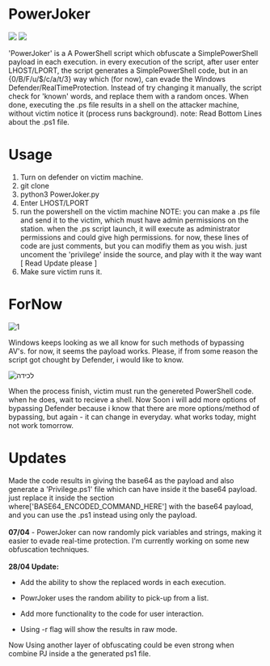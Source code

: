 # PowerJoker
<img src="https://img.shields.io/maintenance/yes/2023"> <img src="https://img.shields.io/badge/Developed%20on-kali%20linux-blueviolet">

'PowerJoker' is a A PowerShell script which obfuscate a SimplePowerShell payload in each execution.
in every execution of the script, after user enter LHOST/LPORT, the script generates a SimplePowerShell code, but in an {0/B/F/u/$/c/a/t/3} way which (for now), can evade the Windows Defender/RealTimeProtection. Instead of try changing it manually, the script check for 'known' words, and replace them with a random onces. When done, executing the .ps file results in a shell on the attacker machine, without victim notice it (process runs background). note: Read Bottom Lines about the .ps1 file.

# Usage
1. Turn on defender on victim machine.
2. git clone
3. python3 PowerJoker.py
4. Enter LHOST/LPORT
5. run the powershell on the victim machine
NOTE: you can make a .ps file and send it to the victim, which must have admin permissions on the station. when the .ps script launch, it will execute as administrator permissions and could give high permissions. for now, these lines of code are just comments, but you can modifiy them as you wish. just uncoment the 'privilege' inside the source, and play with it the way want [ Read Update please ]
6. Make sure victim runs it.

# ForNow

![1](https://user-images.githubusercontent.com/90532971/207036661-561f7146-46f7-4e55-bd2f-33e2b39a30ed.png)

Windows keeps looking as we all know for such methods of bypassing AV's. for now, it seems the payload works. Please, if from some reason the script got chought by Defender, i would like to know.


![‏‏לכידה](https://user-images.githubusercontent.com/90532971/225855059-d39cf97f-0836-426c-9f29-c9efc12f3c2e.PNG)

When the process finish, victim must run the genereted PowerShell code. when he does, wait to recieve a shell. Now Soon i will add more options of bypassing Defender because i know that there are more options/method of bypassing, but again - it can change in everyday. what works today, might not work tomorrow.

# Updates
Made the code results in giving the base64 as the payload and also generate a 'Privilege.ps1' file which can have inside it the base64 payload. just replace it inside the section where['BASE64_ENCODED_COMMAND_HERE'] with the base64 payload, and you can use the .ps1 instead using only the payload.<br><br>
<b>07/04</b> - PowerJoker can now randomly pick variables and strings, making it easier to evade real-time protection. I'm currently working on some new obfuscation techniques.<br><br>
<b>28/04 Update:</b>
- Add the ability to show the replaced words in each execution.

- PowrJoker uses the random ability to pick-up from a list.

- Add more functionality to the code for user interaction.

- Using -r flag will show the results in raw mode.



Now Using another layer of obfuscating could be even strong when combine PJ inside a the generated ps1 file.
